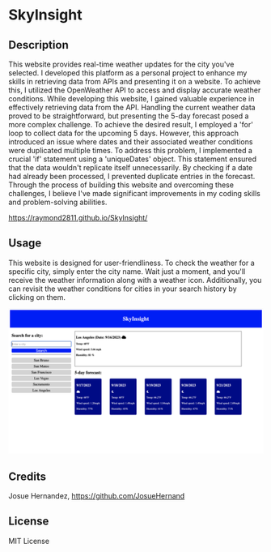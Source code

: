 # SkyInsight

## Description

This website provides real-time weather updates for the city you've selected. I developed this platform as a personal project to enhance my skills in retrieving data from APIs and presenting it on a website. To achieve this, I utilized the OpenWeather API to access and display accurate weather conditions. While developing this website, I gained valuable experience in effectively retrieving data from the API. Handling the current weather data proved to be straightforward, but presenting the 5-day forecast posed a more complex challenge. To achieve the desired result, I employed a 'for' loop to collect data for the upcoming 5 days. However, this approach introduced an issue where dates and their associated weather conditions were duplicated multiple times. To address this problem, I implemented a crucial 'if' statement using a 'uniqueDates' object. This statement ensured that the data wouldn't replicate itself unnecessarily. By checking if a date had already been processed, I prevented duplicate entries in the forecast. Through the process of building this website and overcoming these challenges, I believe I've made significant improvements in my coding skills and problem-solving abilities.

https://raymond2811.github.io/SkyInsight/

## Usage

This website is designed for user-friendliness. To check the weather for a specific city, simply enter the city name. Wait just a moment, and you'll receive the weather information along with a weather icon. Additionally, you can revisit the weather conditions for cities in your search history by clicking on them.


![alt text](assets/images/SkyInsight.png)

## Credits

Josue Hernandez, https://github.com/JosueHernand

## License

MIT License